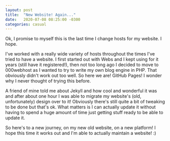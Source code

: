 ```yaml
---
layout: post
title:  "New Website! Again..."
date:   2020-07-08 08:25:00 -0300
categories: casual
---
```


Ok, I promise to myself this is the last time I change hosts for my website. I hope.
<!--more-->
I've worked with a really wide variety of hosts throughout the times I've tried to have a website. I first started out with Webs and I kept using for it years (still have it registered!), then not too long ago I decided to move to 000webhost as I wanted to try to write my own blog engine in PHP. That obviously didn't work out too well. So here we are! GitHub Pages! I wonder why I never thought of trying this before.

A friend of mine told me about Jekyll and how cool and wonderful it was and after about one hour I was able to migrate my website's (old, unfortunately) design over to it! Obviously there's still quite a bit of tweaking to be done but that's ok. What matters is I can actually update it without having to spend a huge amount of time just getting stuff ready to be able to update it.

So here's to a new journey, on my new old website, on a new platform! I hope this time it works out and I'm able to actually maintain a website! :)